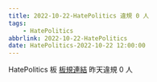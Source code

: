 ```yaml
---
title: 2022-10-22-HatePolitics 違規 0 人
tags:
    - HatePolitics
abbrlink: 2022-10-22-HatePolitics
date: HatePolitics-2022-10-22 12:00:00
---
```

HatePolitics 板 [板規連結](https://www.ptt.cc/bbs/HatePolitics/M.1617115262.A.D60.html)
昨天違規 0 人

